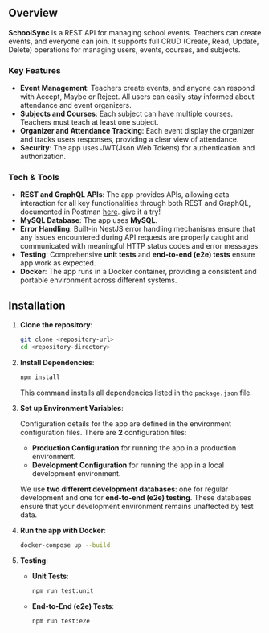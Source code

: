 
## Overview

**SchoolSync** is a REST API for managing school events. Teachers can create events, and everyone can join. It supports full CRUD (Create, Read, Update, Delete) operations for managing users, events, courses, and subjects.

### Key Features

- **Event Management**: Teachers create events, and anyone can respond with Accept, Maybe or Reject. All users can easily stay informed about attendance and event organizers.
- **Subjects and Courses**: Each subject can have multiple courses. Teachers must teach at least one subject.
- **Organizer and Attendance Tracking**: Each event display the organizer and tracks users responses, providing a clear view of attendance.
- **Security**: The app uses JWT(Json Web Tokens) for authentication and authorization. 

### Tech & Tools

- **REST and GraphQL APIs**: The app provides APIs, allowing data interaction for all key functionalities through both REST and GraphQL, documented in Postman [here](https://documenter.getpostman.com/view/38510958/2sAY55bJLx#491d3242-5137-4f82-a8ab-800ac8aa4946). give it a try!
-  **MySQL Database**: The app uses **MySQL**.
- **Error Handling**: Built-in NestJS error handling mechanisms ensure that any issues encountered during API requests are properly caught and communicated with meaningful HTTP status codes and error messages.
- **Testing**: Comprehensive **unit tests** and **end-to-end (e2e) tests** ensure app work as expected.
- **Docker**: The app runs in a Docker container, providing a consistent and portable environment across different systems.

## Installation

1. **Clone the repository**:
   ```bash
   git clone <repository-url>
   cd <repository-directory>
   ```

2. **Install Dependencies**:
   ```bash
   npm install
   ```
   This command installs all dependencies listed in the `package.json` file.

3. **Set up Environment Variables**:

   Configuration details for the app are defined in the environment configuration files. There are **2** configuration files:
   - **Production Configuration** for running the app in a production environment.
   - **Development Configuration** for running the app in a local development environment.
   
   We use **two different development databases**: one for regular development and one for **end-to-end (e2e) testing**. These databases ensure that your development environment remains unaffected by test data.

4. **Run the app with Docker**:
   ```bash
   docker-compose up --build
   ```

5. **Testing**:
   - **Unit Tests**:
     ```bash
     npm run test:unit
     ```
   - **End-to-End (e2e) Tests**:
     ```bash
     npm run test:e2e
     ```
